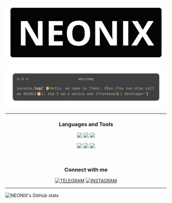 <p align="center">
  <img src="https://raw.githubusercontent.com/N-E-O-N-I-X/N-E-O-N-I-X/main/assets/neonix.png" alt="Header">
</p>

![About me](https://github.com/N-E-O-N-I-X/N-E-O-N-I-X/blob/main/assets/welcome.png)

___

<h3 align="center"> Languages and Tools</h3>
<p align="center">
  <img src="https://img.shields.io/badge/HTML-191919?style=for-the-badge&logo=html5">
<img src="https://img.shields.io/badge/CSS-191919?style=for-the-badge&logo=css&logoColor=1572B6">
  <img src="https://img.shields.io/badge/JAVASCRIPT-191919?style=for-the-badge&logo=javascript">
</p>
<p align="center">
  <img src="https://img.shields.io/badge/GIT-191919?style=for-the-badge&logo=git">
  <img src="https://img.shields.io/badge/NODE.JS-191919?style=for-the-badge&logo=node.js">
  <img src="https://img.shields.io/badge/VITE-191919?style=for-the-badge&logo=vite">
</p>
<br>

<h3 align="center"> Connect with me</h3>
<div align="center">

[![TELEGRAM](https://img.shields.io/badge/-TELEGRAM-191919?style=for-the-badge&logo=telegram)](https://t.me/N_E_O_N_I_X)
[![INSTAGRAM](https://img.shields.io/badge/-INSTAGRAM-191919?style=for-the-badge&logo=instagram)](https://www.instagram.com/timuraridi)

</div>

---
![NEONIX's GitHub stats](https://github-readme-stats.vercel.app/api?username=N-E-O-N-I-X&theme=dark&show_icons=true)
